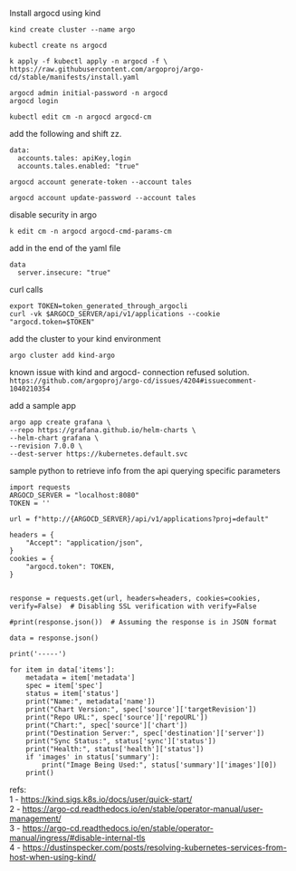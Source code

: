 Install argocd using kind

```
kind create cluster --name argo

kubectl create ns argocd

k apply -f kubectl apply -n argocd -f \
https://raw.githubusercontent.com/argoproj/argo-cd/stable/manifests/install.yaml
```
```
argocd admin initial-password -n argocd
argocd login 
```
```
kubectl edit cm -n argocd argocd-cm
```
add the following and shift zz.
```
data:
  accounts.tales: apiKey,login
  accounts.tales.enabled: "true"
```
```
argocd account generate-token --account tales
```
```
argocd account update-password --account tales
```

disable security in argo
```
k edit cm -n argocd argocd-cmd-params-cm
```
add in the end of the yaml file 
```
data
  server.insecure: "true"
```

curl calls
```
export TOKEN=token_generated_through_argocli
curl -vk $ARGOCD_SERVER/api/v1/applications --cookie "argocd.token=$TOKEN"
```

add the cluster to your kind environment
```
argo cluster add kind-argo
```

known issue with kind and argocd- connection refused solution.
``
https://github.com/argoproj/argo-cd/issues/4204#issuecomment-1040210354
``

add a sample app
```
argo app create grafana \
--repo https://grafana.github.io/helm-charts \
--helm-chart grafana \
--revision 7.0.0 \
--dest-server https://kubernetes.default.svc
```


sample python to retrieve info from the api querying specific parameters
```
import requests
ARGOCD_SERVER = "localhost:8080"
TOKEN = ''

url = f"http://{ARGOCD_SERVER}/api/v1/applications?proj=default"

headers = {
    "Accept": "application/json",
}
cookies = {
    "argocd.token": TOKEN,
}


response = requests.get(url, headers=headers, cookies=cookies, verify=False)  # Disabling SSL verification with verify=False

#print(response.json())  # Assuming the response is in JSON format

data = response.json()

print('-----')

for item in data['items']:
    metadata = item['metadata']
    spec = item['spec']
    status = item['status']
    print("Name:", metadata['name'])
    print("Chart Version:", spec['source']['targetRevision'])
    print("Repo URL:", spec['source']['repoURL'])
    print("Chart:", spec['source']['chart'])
    print("Destination Server:", spec['destination']['server'])
    print("Sync Status:", status['sync']['status'])
    print("Health:", status['health']['status'])
    if 'images' in status['summary']:
        print("Image Being Used:", status['summary']['images'][0])
    print()

```


refs:  
1 - https://kind.sigs.k8s.io/docs/user/quick-start/  
2 - https://argo-cd.readthedocs.io/en/stable/operator-manual/user-management/  
3 - https://argo-cd.readthedocs.io/en/stable/operator-manual/ingress/#disable-internal-tls  
4 - https://dustinspecker.com/posts/resolving-kubernetes-services-from-host-when-using-kind/  
